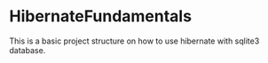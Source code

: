 # HibernateFundamentals
This is a basic project structure on how to use hibernate with sqlite3 database.
